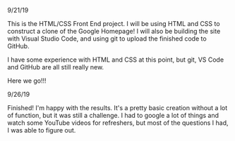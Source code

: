 9/21/19

This is the HTML/CSS Front End project. I will be using HTML and CSS to construct a clone of the Google Homepage! I will also be building the site with Visual Studio Code, and using git to upload the finished code to GitHub. 

I have some experience with HTML and CSS at this point, but git, VS Code and GitHub are all still really new. 

Here we go!!!

9/26/19

Finished! I'm happy with the results. It's a pretty basic creation without a lot of function, but it was still a challenge. I had to google a lot of things and watch some YouTube videos for refreshers, but most of the questions I had, I was able to figure out.
